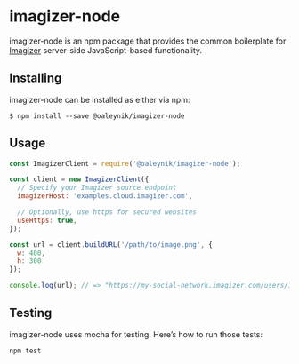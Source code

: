 # imagizer-node

imagizer-node is an npm package that provides the common boilerplate for [Imagizer](https://docs.imagizer.com) server-side JavaScript-based functionality.


## Installing

imagizer-node can be installed as either via npm:

```
$ npm install --save @oaleynik/imagizer-node
```


## Usage

``` javascript
const ImagizerClient = require('@oaleynik/imagizer-node');

const client = new ImagizerClient({
  // Specify your Imagizer source endpoint
  imagizerHost: 'examples.cloud.imagizer.com',

  // Optionally, use https for secured websites
  useHttps: true,
});

const url = client.buildURL('/path/to/image.png', {
  w: 400,
  h: 300
});

console.log(url); // => "https://my-social-network.imagizer.com/users/1.png?w=400&h=300&s=…"
```


## Testing

imagizer-node uses mocha for testing. Here’s how to run those tests:

```
npm test
```
